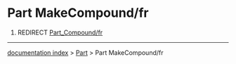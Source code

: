 # Part MakeCompound/fr
1.  REDIRECT [Part\_Compound/fr](Part_Compound/fr.md)

---
[documentation index](../README.md) > [Part](Part_Workbench.md) > Part MakeCompound/fr
